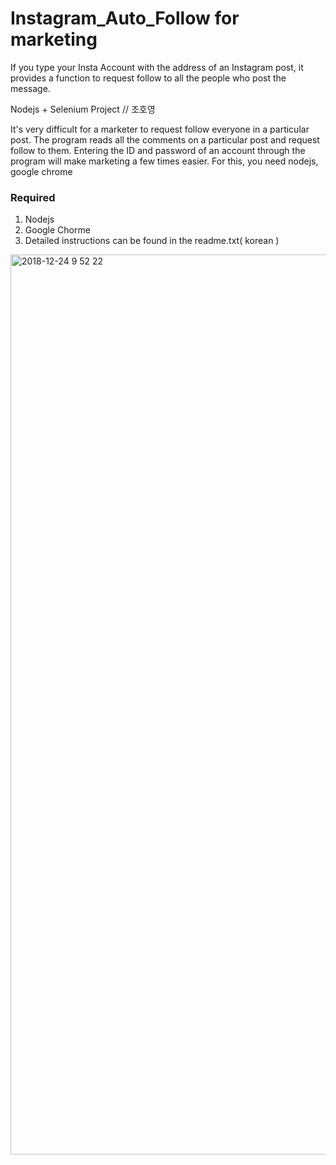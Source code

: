 # Instagram_Auto_Follow for marketing
If you type your Insta Account with the address of an Instagram post, it provides a function to request follow to all the people who post the message.

Nodejs + Selenium Project // 조호영

It's very difficult for a marketer to request follow everyone in a particular post. The program reads all
the comments on a particular post and request follow to them. Entering the ID and password of an account
through the program will make marketing a few times easier. For this, you need nodejs, google chrome
### Required
1. Nodejs
2. Google Chorme
3. Detailed instructions can be found in the readme.txt( korean )
<img width="1440" alt="2018-12-24 9 52 22" src="https://user-images.githubusercontent.com/37579650/50399907-396eea00-07c6-11e9-9922-7dd63e7aa462.png">


